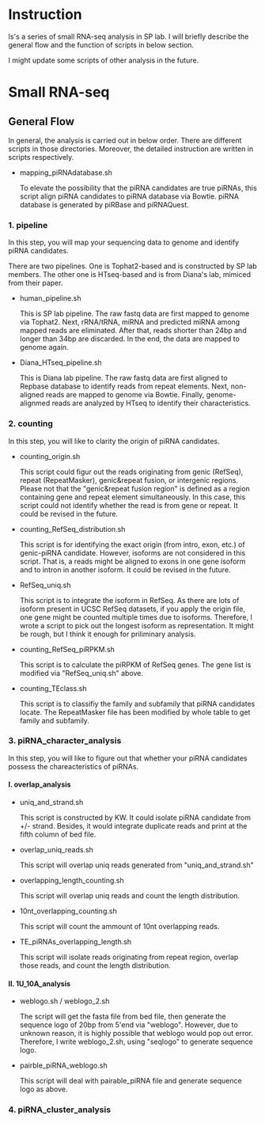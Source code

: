 


# Instruction

Is's a series of small RNA-seq analysis in SP lab.
I will briefly describe the general flow and the function of scripts in below section.

I might update some scripts of other analysis in the future.


# Small RNA-seq

## General Flow

In general, the analysis is carried out in below order.
There are different scripts in those directories. Moreover, the detailed instruction are written in scripts respectively.

* mapping_piRNAdatabase.sh

	To elevate the possibility that the piRNA candidates are true piRNAs, this script align piRNA candidates to piRNA database via Bowtie.
	piRNA database is generated by piRBase and piRNAQuest.

### 1. pipeline

In this step, you will map your sequencing data to genome and identify piRNA candidates.

There are two pipelines. One is Tophat2-based and is constructed by SP lab members. The other one is HTseq-based and is from Diana's lab, mimiced from their paper.

* human_pipeline.sh

	This is SP lab pipeline. 
	The raw fastq data are first mapped to genome via Tophat2. 
	Next, rRNA/tRNA, miRNA and predicted miRNA among mapped reads are eliminated. 
	After that, reads shorter than 24bp and longer than 34bp are discarded.
	In the end, the data are mapped to genome again.

* Diana_HTseq_pipeline.sh

	This is Diana lab pipeline. 
	The raw fastq data are first aligned to Repbase database to identify reads from repeat elements.
	Next, non-aligned reads are mapped to genome via Bowtie.
	Finally, genome-alignmed reads are analyzed by HTseq to identify their characteristics.


### 2. counting

In this step, you will like to clarity the origin of piRNA candidates.

* counting_origin.sh
	
	This script could figur out the reads originating from genic (RefSeq), repeat (RepeatMasker), genic&repeat fusion, or intergenic regions.
	Please not that the "genic&repeat fusion region" is defined as a region containing gene and repeat element simultaneously.
	In this case, this script could not identify whether the read is from gene or repeat.
	It could be revised in the future.

* counting_RefSeq_distribution.sh

	This script is for identifying the exact origin (from intro, exon, etc.) of genic-piRNA candidate.
	However, isoforms are not considered in this script.
	That is, a reads might be aligned to exons in one gene isoform and to intron in another isoform.
	It could be revised in the future.


* RefSeq_uniq.sh

	This script is to integrate the isoform in RefSeq.
	As there are lots of isoform present in UCSC RefSeq datasets, if you apply the origin file, one gene might be counted multiple times due to isoforms.
	Therefore, I wrote a script to pick out the longest isoform as representation.
	It might be rough, but I think it enough for priliminary analysis.

* counting_RefSeq_piRPKM.sh

	This script is to calculate the piRPKM of RefSeq genes. The gene list is modified via "RefSeq_uniq.sh" above.
	
* counting_TEclass.sh

	This script is to classifiy the family and subfamily that piRNA candidates locate.
	The RepeatMasker file has been modified by whole table to get family and subfamily.
	


### 3. piRNA_character_analysis

In this step, you will like to figure out that whether your piRNA candidates possess the chareacteristics of piRNAs.

#### I. overlap_analysis

* uniq_and_strand.sh

	This script is constructed by KW. 
	It could isolate piRNA candidate from +/- strand.
	Besides, it would integrate duplicate reads and print at the fifth column of bed file.

* overlap_uniq_reads.sh

	This script will overlap uniq reads generated from "uniq_and_strand.sh"

* overlapping_length_counting.sh

	This script will overlap uniq reads and count the length distribution.

* 10nt_overlapping_counting.sh

	This script will count the ammount of 10nt overlapping reads.

* TE_piRNAs_overlapping_length.sh

	This script will isolate reads originating from repeat region, overlap those reads, and count the length distribution.


#### II. 1U_10A_analysis

* weblogo.sh / weblogo_2.sh

	The script will get the fasta file from bed file, then generate the sequence logo of 20bp from 5'end via "weblogo".
	However, due to unknown reason, it is highly possible that weblogo would pop out error.
	Therefore, I write weblogo_2.sh, using "seqlogo" to generate sequence logo.

* pairble_piRNA_weblogo.sh

	This script will deal with pairable_piRNA file and generate sequence logo as above.
	

### 4. piRNA_cluster_analysis


